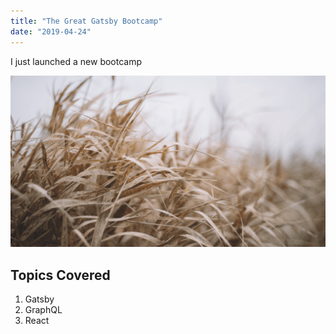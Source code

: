 ```yaml
---
title: "The Great Gatsby Bootcamp"
date: "2019-04-24"
---
```


I just launched a new bootcamp

![Grass](./grass.png)

## Topics Covered

1. Gatsby
2. GraphQL
3. React